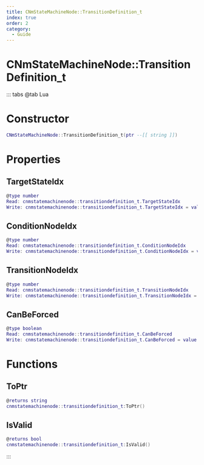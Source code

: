 ```yaml
---
title: CNmStateMachineNode::TransitionDefinition_t
index: true
order: 2
category:
  - Guide
---
```


# CNmStateMachineNode::TransitionDefinition_t

::: tabs
@tab Lua
# Constructor
```lua
CNmStateMachineNode::TransitionDefinition_t(ptr --[[ string ]])
```
# Properties
## TargetStateIdx 
```lua
@type number
Read: cnmstatemachinenode::transitiondefinition_t.TargetStateIdx
Write: cnmstatemachinenode::transitiondefinition_t.TargetStateIdx = value
```
## ConditionNodeIdx 
```lua
@type number
Read: cnmstatemachinenode::transitiondefinition_t.ConditionNodeIdx
Write: cnmstatemachinenode::transitiondefinition_t.ConditionNodeIdx = value
```
## TransitionNodeIdx 
```lua
@type number
Read: cnmstatemachinenode::transitiondefinition_t.TransitionNodeIdx
Write: cnmstatemachinenode::transitiondefinition_t.TransitionNodeIdx = value
```
## CanBeForced 
```lua
@type boolean
Read: cnmstatemachinenode::transitiondefinition_t.CanBeForced
Write: cnmstatemachinenode::transitiondefinition_t.CanBeForced = value
```
# Functions
## ToPtr
```lua
@returns string
cnmstatemachinenode::transitiondefinition_t:ToPtr()
```
## IsValid
```lua
@returns bool
cnmstatemachinenode::transitiondefinition_t:IsValid()
```

:::